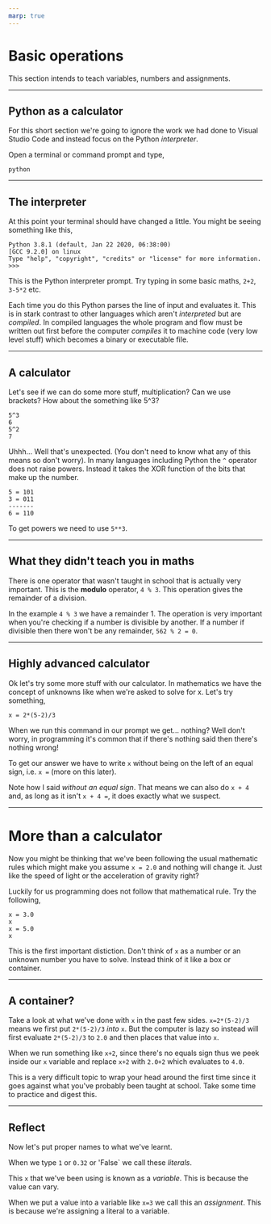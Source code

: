 ```yaml
---
marp: true
---
```


# Basic operations
This section intends to teach variables, numbers and assignments.

---

## Python as a calculator
For this short section we're going to ignore the work we had done to
Visual Studio Code and instead focus on the Python *interpreter*.

Open a terminal or command prompt and type,
```
python
```

---

## The interpreter
At this point your terminal should have changed a little.
You might be seeing something like this,
```
Python 3.8.1 (default, Jan 22 2020, 06:38:00) 
[GCC 9.2.0] on linux
Type "help", "copyright", "credits" or "license" for more information.
>>> 
```

This is the Python interpreter prompt.
Try typing in some basic maths, `2+2`, `3-5*2` etc.

Each time you do this Python parses the line of input and evaluates it.
This is in stark contrast to other languages which aren't *interpreted* but are
*compiled*.
In compiled languages the whole program and flow must be written out
first before the computer *compiles* it to machine code (very low level stuff)
which becomes a binary or executable file.

---

## A calculator
Let's see if we can do some more stuff, multiplication? Can we use brackets?
How about the something like 5^3?
```
5^3
6
5^2
7
```
Uhhh... Well that's unexpected. (You don't need to know what any of this means
so don't worry). In many languages including Python the `^`
operator does not raise powers. Instead it takes the XOR function of the bits
that make up the number.
```
5 = 101
3 = 011
-------
6 = 110
```

To get powers we need to use `5**3`.

---

## What they didn't teach you in maths
There is one operator that wasn't taught in school that is actually very
important. This is the **modulo** operator, `4 % 3`. This operation gives
the remainder of a division.

In the example `4 % 3` we have a remainder 1. The operation is very important
when you're checking if a number is divisible by another. If a number if
divisible then there won't be any remainder, `562 % 2 = 0`.

---

## Highly advanced calculator
Ok let's try some more stuff with our calculator. In mathematics we have the
concept of unknowns like when we're asked to solve for x. Let's try something,
```
x = 2*(5-2)/3
```
When we run this command in our prompt we get... nothing? Well don't worry, in
programming it's common that if there's nothing said then there's nothing wrong!

To get our answer we have to write `x` without being on the left of
an equal sign, i.e. `x =` (more on this later).

Note how I said *without an equal sign*. That means we can also do `x + 4` and,
as long as it isn't `x + 4 =`, it does exactly what we suspect.

---

# More than a calculator
Now you might be thinking that we've been following the usual mathematic rules
which might make you assume `x = 2.0` and nothing will change it. Just like the
speed of light or the acceleration of gravity right?

Luckily for us programming does not follow that mathematical rule. Try the
following,
```
x = 3.0
x
x = 5.0
x
```

This is the first important distiction. Don't think of `x` as a number or an
unknown number you have to solve. Instead think of it like a box or container.

---

## A container?
Take a look at what we've done with `x` in the past few sides. `x=2*(5-2)/3`
means we first put `2*(5-2)/3` *into* `x`. But the computer is lazy so instead
will first evaluate `2*(5-2)/3` to `2.0` and then places that value into `x`.

When we run something like `x+2`, since there's no equals sign thus we peek
inside our `x` variable and replace `x+2` with `2.0+2` which evaluates to `4.0`.

This is a very difficult topic to wrap your head around the first time since it
goes against what you've probably been taught at school. Take some time to
practice and digest this.

---

## Reflect
Now let's put proper names to what we've learnt.

When we type `1` or `0.32` or 'False` we call these *literals*.

This `x` that we've been using is known as a *variable*.
This is because the value can vary.

When we put a value into a variable like `x=3` we call this an *assignment*.
This is because we're assigning a literal to a variable.
